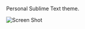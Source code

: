 Personal Sublime Text theme.

![Screen Shot](https://github.com/dvessel/dvessel-theme/blob/master/screen-shot.png)

